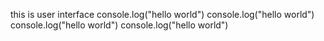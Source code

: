 this is user interface
console.log("hello world")
console.log("hello world")
console.log("hello world")
console.log("hello world")


